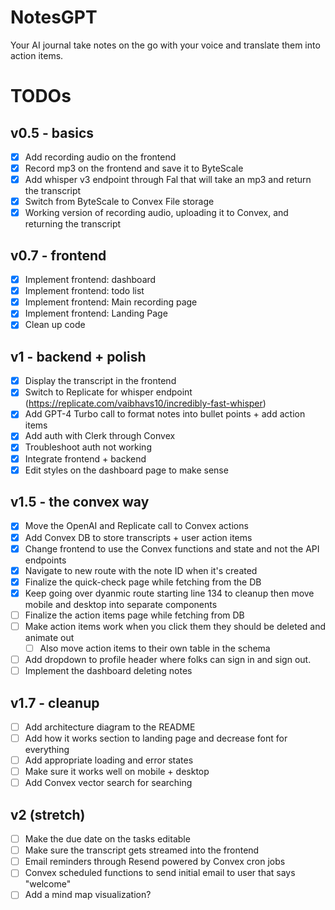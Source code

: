 # NotesGPT

Your AI journal take notes on the go with your voice and translate them into action items.

# TODOs

## v0.5 - basics

- [x] Add recording audio on the frontend
- [x] Record mp3 on the frontend and save it to ByteScale
- [x] Add whisper v3 endpoint through Fal that will take an mp3 and return the transcript
- [x] Switch from ByteScale to Convex File storage
- [x] Working version of recording audio, uploading it to Convex, and returning the transcript

## v0.7 - frontend

- [x] Implement frontend: dashboard
- [x] Implement frontend: todo list
- [x] Implement frontend: Main recording page
- [x] Implement frontend: Landing Page
- [x] Clean up code

## v1 - backend + polish

- [x] Display the transcript in the frontend
- [x] Switch to Replicate for whisper endpoint (https://replicate.com/vaibhavs10/incredibly-fast-whisper)
- [x] Add GPT-4 Turbo call to format notes into bullet points + add action items
- [x] Add auth with Clerk through Convex
- [x] Troubleshoot auth not working
- [x] Integrate frontend + backend
- [x] Edit styles on the dashboard page to make sense

## v1.5 - the convex way

- [x] Move the OpenAI and Replicate call to Convex actions
- [x] Add Convex DB to store transcripts + user action items
- [x] Change frontend to use the Convex functions and state and not the API endpoints
- [x] Navigate to new route with the note ID when it's created
- [x] Finalize the quick-check page while fetching from the DB
- [x] Keep going over dyanmic route starting line 134 to cleanup then move mobile and desktop into separate components
- [ ] Finalize the action items page while fetching from DB
- [ ] Make action items work when you click them they should be deleted and animate out
  - [ ] Also move action items to their own table in the schema
- [ ] Add dropdown to profile header where folks can sign in and sign out.
- [ ] Implement the dashboard deleting notes

## v1.7 - cleanup

- [ ] Add architecture diagram to the README
- [ ] Add how it works section to landing page and decrease font for everything
- [ ] Add appropriate loading and error states
- [ ] Make sure it works well on mobile + desktop
- [ ] Add Convex vector search for searching

## v2 (stretch)

- [ ] Make the due date on the tasks editable
- [ ] Make sure the transcript gets streamed into the frontend
- [ ] Email reminders through Resend powered by Convex cron jobs
- [ ] Convex scheduled functions to send initial email to user that says "welcome"
- [ ] Add a mind map visualization?
